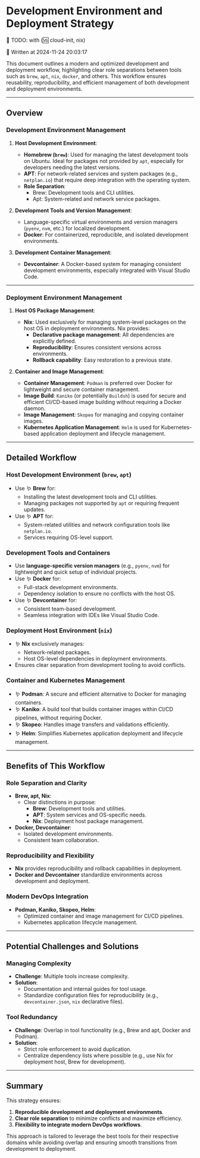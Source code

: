 # Development Environment and Deployment Strategy

📰 TODO: with (🆚 cloud-init, nix)

📅 Written at 2024-11-24 20:03:17

This document outlines a modern and optimized development and deployment workflow, highlighting clear role separations between tools such as `brew`, `apt`, `nix`, `docker`, and others. This workflow ensures reusability, reproducibility, and efficient management of both development and deployment environments.

---

## Overview

### Development Environment Management

1. **Host Development Environment**:

   - **Homebrew (`brew`)**: Used for managing the latest development tools on Ubuntu. Ideal for packages not provided by `apt`, especially for developers needing the latest versions.
   - **APT**: For network-related services and system packages (e.g., `netplan.io`) that require deep integration with the operating system.
   - **Role Separation**:
     - Brew: Development tools and CLI utilities.
     - Apt: System-related and network service packages.

2. **Development Tools and Version Management**:

   - Language-specific virtual environments and version managers (`pyenv`, `nvm`, etc.) for localized development.
   - **Docker**: For containerized, reproducible, and isolated development environments.

3. **Development Container Management**:
   - **Devcontainer**: A Docker-based system for managing consistent development environments, especially integrated with Visual Studio Code.

---

### Deployment Environment Management

1. **Host OS Package Management**:

   - **Nix**: Used exclusively for managing system-level packages on the host OS in deployment environments. Nix provides:
     - **Declarative package management**: All dependencies are explicitly defined.
     - **Reproducibility**: Ensures consistent versions across environments.
     - **Rollback capability**: Easy restoration to a previous state.

2. **Container and Image Management**:
   - **Container Management**: `Podman` is preferred over Docker for lightweight and secure container management.
   - **Image Build**: `Kaniko` (or potentially `Buildsh`) is used for secure and efficient CI/CD-based image building without requiring a Docker daemon.
   - **Image Management**: `Skopeo` for managing and copying container images.
   - **Kubernetes Application Management**: `Helm` is used for Kubernetes-based application deployment and lifecycle management.

---

## Detailed Workflow

### Host Development Environment (`brew`, `apt`)

- Use 🪱 **Brew** for:
  - Installing the latest development tools and CLI utilities.
  - Managing packages not supported by `apt` or requiring frequent updates.
- Use 🪱 **APT** for:
  - System-related utilities and network configuration tools like `netplan.io`.
  - Services requiring OS-level support.

### Development Tools and Containers

- Use **language-specific version managers** (e.g., `pyenv`, `nvm`) for lightweight and quick setup of individual projects.
- Use 🪱 **Docker** for:
  - Full-stack development environments.
  - Dependency isolation to ensure no conflicts with the host OS.
- Use 🪱 **Devcontainer** for:
  - Consistent team-based development.
  - Seamless integration with IDEs like Visual Studio Code.

### Deployment Host Environment (`nix`)

- 🪱 **Nix** exclusively manages:
  - Network-related packages.
  - Host OS-level dependencies in deployment environments.
- Ensures clear separation from development tooling to avoid conflicts.

### Container and Kubernetes Management

- 🪱 **Podman**: A secure and efficient alternative to Docker for managing containers.
- 🪱 **Kaniko**: A build tool that builds container images within CI/CD pipelines, without requiring Docker.
- 🪱 **Skopeo**: Handles image transfers and validations efficiently.
- 🪱 **Helm**: Simplifies Kubernetes application deployment and lifecycle management.

---

## Benefits of This Workflow

### Role Separation and Clarity

- **Brew, apt, Nix**:
  - Clear distinctions in purpose:
    - **Brew**: Development tools and utilities.
    - **APT**: System services and OS-specific needs.
    - **Nix**: Deployment host package management.
- **Docker, Devcontainer**:
  - Isolated development environments.
  - Consistent team collaboration.

### Reproducibility and Flexibility

- **Nix** provides reproducibility and rollback capabilities in deployment.
- **Docker and Devcontainer** standardize environments across development and deployment.

### Modern DevOps Integration

- **Podman, Kaniko, Skopeo, Helm**:
  - Optimized container and image management for CI/CD pipelines.
  - Kubernetes application lifecycle management.

---

## Potential Challenges and Solutions

### Managing Complexity

- **Challenge**: Multiple tools increase complexity.
- **Solution**:
  - Documentation and internal guides for tool usage.
  - Standardize configuration files for reproducibility (e.g., `devcontainer.json`, `nix` declarative files).

### Tool Redundancy

- **Challenge**: Overlap in tool functionality (e.g., Brew and apt, Docker and Podman).
- **Solution**:
  - Strict role enforcement to avoid duplication.
  - Centralize dependency lists where possible (e.g., use Nix for deployment host, Brew for development).

---

## Summary

This strategy ensures:

1. **Reproducible development and deployment environments**.
2. **Clear role separation** to minimize conflicts and maximize efficiency.
3. **Flexibility to integrate modern DevOps workflows**.

This approach is tailored to leverage the best tools for their respective domains while avoiding overlap and ensuring smooth transitions from development to deployment.
